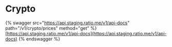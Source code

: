 # Crypto

{% swagger src="https://api.staging.ratio.me/v1/api-docs" path="/v1/crypto/prices" method="get" %}
[https://api.staging.ratio.me/v1/api-docs](https://api.staging.ratio.me/v1/api-docs)
{% endswagger %}
